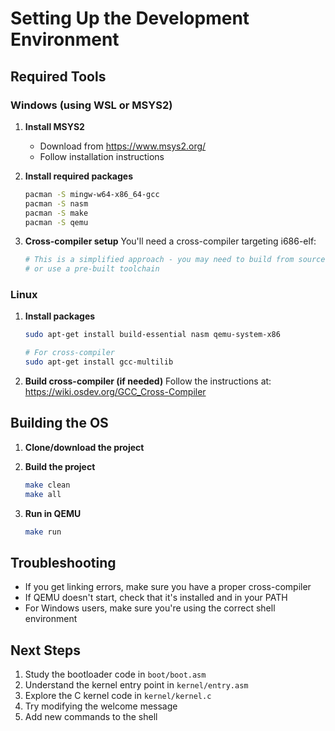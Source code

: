 # Setting Up the Development Environment

## Required Tools

### Windows (using WSL or MSYS2)

1. **Install MSYS2**
   - Download from https://www.msys2.org/
   - Follow installation instructions

2. **Install required packages**
   ```bash
   pacman -S mingw-w64-x86_64-gcc
   pacman -S nasm
   pacman -S make
   pacman -S qemu
   ```

3. **Cross-compiler setup**
   You'll need a cross-compiler targeting i686-elf:
   ```bash
   # This is a simplified approach - you may need to build from source
   # or use a pre-built toolchain
   ```

### Linux

1. **Install packages**
   ```bash
   sudo apt-get install build-essential nasm qemu-system-x86
   
   # For cross-compiler
   sudo apt-get install gcc-multilib
   ```

2. **Build cross-compiler (if needed)**
   Follow the instructions at: https://wiki.osdev.org/GCC_Cross-Compiler

## Building the OS

1. **Clone/download the project**
2. **Build the project**
   ```bash
   make clean
   make all
   ```

3. **Run in QEMU**
   ```bash
   make run
   ```

## Troubleshooting

- If you get linking errors, make sure you have a proper cross-compiler
- If QEMU doesn't start, check that it's installed and in your PATH
- For Windows users, make sure you're using the correct shell environment

## Next Steps

1. Study the bootloader code in `boot/boot.asm`
2. Understand the kernel entry point in `kernel/entry.asm`
3. Explore the C kernel code in `kernel/kernel.c`
4. Try modifying the welcome message
5. Add new commands to the shell
